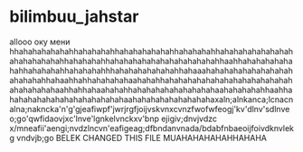 # bilimbuu_jahstar
allooo
оку мени 
hhahahahahahahhahahahahhahahahahahahhahahahahhahahahahahahahahahahahahahahhahahahahhahahahahahahahahahahahahhaahhahahahahahahahhahahahahhahahahahhhahahahahahahahhahaaahahahahahahahahahahahahahahhahaahhahhahahahahaahahahhahahahahahahahahahahahahahahahahahahahaahhahhahaahahahhahahahahahahahahahaahahahahahhaahhahahahahahahahahahahahahahaahahahahahahahahahaxaln;alnkanca;lcnacnalna;nakncka'n'g'gjeafiwpf'jwrjrgfjoijvskvnxcvnzfwofwfeogj'kv'dlnv'sdlnveo;go'qwfidaovjxc'lnve'lgnkelvnckxv'bnp
ejigiv;dnvjvdzc x/mneafii'aengi;nvdzlncvn'eafigeag;dfbndanvnada/bdabfnbaeoijfoivdknvlekg
vndvjb;go
BELEK CHANGED THIS FILE MUAHAHAHAHAHHAHAHA
